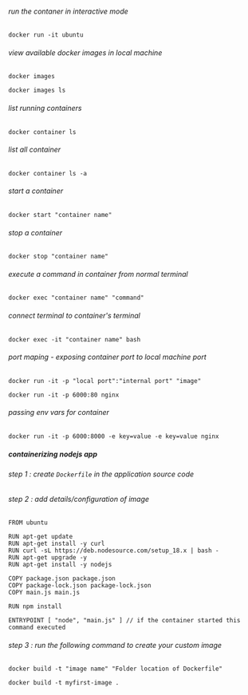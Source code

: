 ###### run the contaner in interactive mode
```
docker run -it ubuntu
```

###### view available docker images in local machine
```
docker images
```
```
docker images ls
```

###### list running containers
```
docker container ls
```

###### list all container
```
docker container ls -a
```

###### start a container
```
docker start "container name"
```

###### stop a container
```
docker stop "container name"
```

###### execute a command in container from normal terminal
```
docker exec "container name" "command"
```

###### connect terminal to container's terminal
```
docker exec -it "container name" bash
```

###### port maping - exposing container port to local machine port
```
docker run -it -p "local port":"internal port" "image"
```
```
docker run -it -p 6000:80 nginx
```

###### passing env vars for container
```
docker run -it -p 6000:8000 -e key=value -e key=value nginx
```

##### containerizing nodejs app

###### step 1 : create `Dockerfile` in the application source code

###### step 2 : add details/configuration of image
```
FROM ubuntu

RUN apt-get update
RUN apt-get install -y curl
RUN curl -sL https://deb.nodesource.com/setup_18.x | bash -
RUN apt-get upgrade -y
RUN apt-get install -y nodejs

COPY package.json package.json
COPY package-lock.json package-lock.json
COPY main.js main.js

RUN npm install

ENTRYPOINT [ "node", "main.js" ] // if the container started this command executed
```

###### step 3 : run the following command to create your custom image 
```
docker build -t "image name" "Folder location of Dockerfile"
```
```
docker build -t myfirst-image .
```
